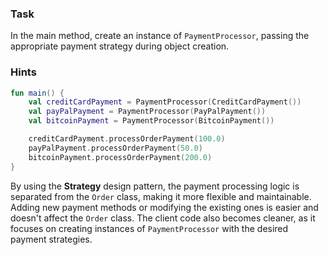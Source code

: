 ### Task

In the main method, create an instance of `PaymentProcessor`, passing the appropriate payment strategy during object creation.

### Hints

<div class="hint" title="Refactoring hint">

```kotlin
fun main() {
    val creditCardPayment = PaymentProcessor(CreditCardPayment())
    val payPalPayment = PaymentProcessor(PayPalPayment())
    val bitcoinPayment = PaymentProcessor(BitcoinPayment())

    creditCardPayment.processOrderPayment(100.0)
    payPalPayment.processOrderPayment(50.0)
    bitcoinPayment.processOrderPayment(200.0)
}
```
</div>

By using the **Strategy** design pattern, the payment processing logic is separated from the `Order` class,
making it more flexible and maintainable.
Adding new payment methods or modifying the existing ones is easier and doesn't affect the `Order` class.
The client code also becomes cleaner, as it focuses on creating instances of `PaymentProcessor` with the desired payment strategies.

